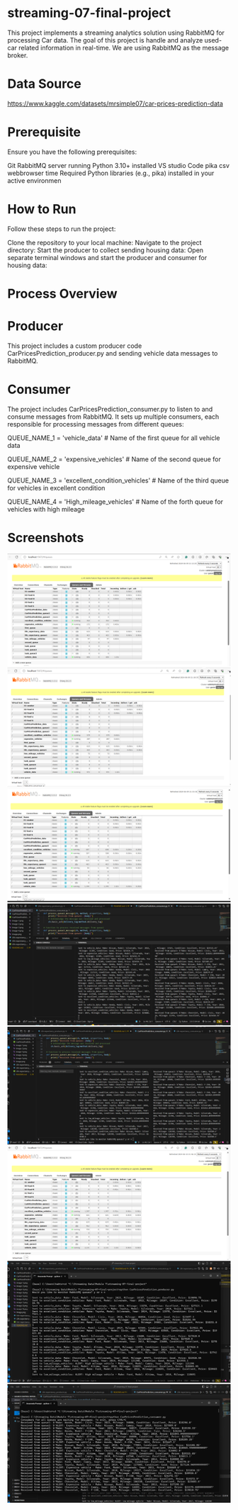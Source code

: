 # streaming-07-final-project
This project implements a streaming analytics solution using RabbitMQ for processing Car data. The goal of this project is handle and analyze used- car related information in real-time. We are using RabbitMQ as the message broker.

# Data Source

https://www.kaggle.com/datasets/mrsimple07/car-prices-prediction-data

# Prerequisite
 Ensure you have the following prerequisites:

Git
RabbitMQ server running
Python 3.10+ installed
VS studio Code
pika
csv
webbrowser
time
Required Python libraries (e.g., pika) installed in your active environmen

# How to Run
Follow these steps to run the project:

Clone the repository to your local machine:
Navigate to the project directory:
Start the producer to collect sending housing data:
Open separate terminal windows and start the producer and consumer for housing data:

# Process Overview

# Producer

This project includes a custom producer code  CarPricesPrediction_producer.py and  sending vehicle  data messages to RabbitMQ. 

# Consumer

The project includes CarPricesPrediction_consumer.py  to listen to and consume messages from RabbitMQ. It sets up multiple consumers, each responsible for processing messages from different queues:

QUEUE_NAME_1 = 'vehicle_data'  # Name of the first queue for all vehicle data

QUEUE_NAME_2 = 'expensive_vehicles'  # Name of the second queue for expensive vehicle

QUEUE_NAME_3 = 'excellent_condition_vehicles'  # Name of the third queue for vehicles in excellent condition

QUEUE_NAME_4 = 'High_mileage_vehicles'  # Name of the forth queue for vehicles with high mileage

# Screenshots

![alt text](image-1.png)
![alt text](image-3.png)
![alt text](image-4.png)
![alt text](image-5.png)
![alt text](image-6.png)
![alt text](image-9.png)
![alt text](image-10.png)
![alt text](image-11.png)

